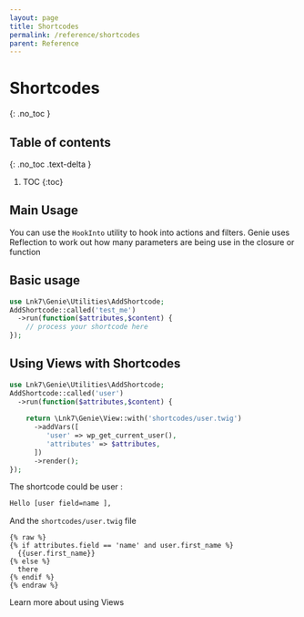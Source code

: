 ```yaml
---
layout: page 
title: Shortcodes 
permalink: /reference/shortcodes 
parent: Reference
---
```


# Shortcodes

{: .no_toc }

## Table of contents

{: .no_toc .text-delta }

1. TOC {:toc}

## Main Usage

You can use the `HookInto` utility to hook into actions and filters. Genie uses
Reflection to work out how many parameters are being use in the closure or
function

## Basic usage

```php
use Lnk7\Genie\Utilities\AddShortcode;
AddShortcode::called('test_me')
  ->run(function($attributes,$content) {
    // process your shortcode here
});
```

## Using Views with Shortcodes

```php
use Lnk7\Genie\Utilities\AddShortcode;
AddShortcode::called('user')
  ->run(function($attributes,$content) {
     
    return \Lnk7\Genie\View::with('shortcodes/user.twig')
      ->addVars([
         'user' => wp_get_current_user(),
         'attributes' => $attributes,
      ])
      ->render();
});
```

The shortcode could be user :

```html
Hello [user field=name ],
```

And the `shortcodes/user.twig` file

```twig
{% raw %}
{% if attributes.field == 'name' and user.first_name %}
  {{user.first_name}}
{% else %}
  there
{% endif %}
{% endraw %}
```

Learn more about using Views

